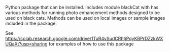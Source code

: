 Python package that can be installed. Includes module blackCat with has various methods for running photo enhancement methods
designed to be used on black cats. Methods can be used on local images or sample images included in the package.

See https://colab.research.google.com/drive/1TuR4vSurlCRhtjPqyKBPrDZzkWXUQaXt?usp=sharing
for examples of how to use this package
